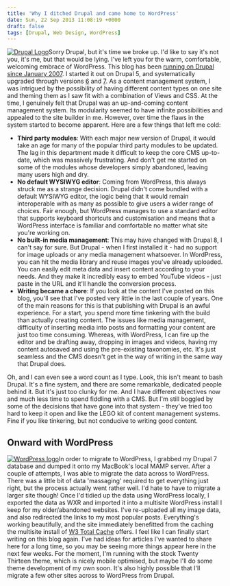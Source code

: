 ```yaml
---
title: 'Why I ditched Drupal and came home to WordPress'
date: Sun, 22 Sep 2013 11:08:19 +0000
draft: false
tags: [Drupal, Web Design, WordPress]
---
```


[![Drupal Logo](http://gerard.interwebworld.co.uk/files/2011/01/drupal-logo.jpg)](http://gerard.interwebworld.co.uk/files/2011/01/drupal-logo.jpg)Sorry Drupal, but it's time we broke up. I'd like to say it's not you, it's me, but that would be lying. I've left you for the warm, comfortable, welcoming embrace of WordPress. This blog has been [running on Drupal since January 2007](http://gerard.interwebworld.co.uk/2007/back-in-blue/ "Back In Blue"). I started it out on Drupal 5, and systematically upgraded through versions [6](http://gerard.interwebworld.co.uk/2008/drupal-6/ "Drupal 6") and [7](http://gerard.interwebworld.co.uk/2011/my-drupal-6-to-7-upgrade-process/ "My Drupal 6 to 7 Upgrade Process"). As a content management system, I was intrigued by the possibility of having different content types on one site and theming them as I saw fit with a combination of Views and CSS. At the time, I genuinely felt that Drupal was an up-and-coming content management system. Its modularity seemed to have infinite possibilities and appealed to the site builder in me. However, over time the flaws in the system started to become apparent. Here are a few things that left me cold:

*   **Third party modules**: With each major new version of Drupal, it would take an age for many of the popular third party modules to be updated. The lag in this department made it difficult to keep the core CMS up-to-date, which was massively frustrating. And don't get me started on some of the modules whose developers simply abandoned, leaving many users high and dry.
*   **No default WYSIWYG editor**: Coming from WordPress, this always struck me as a strange decision. Drupal didn't come bundled with a default WYSIWYG editor, the logic being that it would remain interoperable with as many as possible to give users a wider range of choices. Fair enough, but WordPress manages to use a standard editor that supports keyboard shortcuts and customisation and means that a WordPress interface is familiar and comfortable no matter what site you're working on.
*   **No built-in media management**: This may have changed with Drupal 8, I can't say for sure. But Drupal - when I first installed it - had no support for image uploads or any media management whatsoever. In WordPress, you can hit the media library and reuse images you've already uploaded. You can easily edit meta data and insert content according to your needs. And they make it incredibly easy to embed YouTube videos - just paste in the URL and it'll handle the conversion process.
*   **Writing became a chore**: If you look at the content I've posted on this blog, you'll see that I've posted very little in the last couple of years. One of the main reasons for this is that publishing with Drupal is an awful experience. For a start, you spend more time tinkering with the build than actually creating content. The issues like media management, difficulty of inserting media into posts and formatting your content are just too time consuming. Whereas, with WordPress, I can fire up the editor and be drafting away, dropping in images and videos, having my content autosaved and using the pre-existing taxonomies, etc. It's just seamless and the CMS doesn't get in the way of writing in the same way that Drupal does.

Oh, and I can even see a word count as I type. Look, this isn't meant to bash Drupal. It's a fine system, and there are some remarkable, dedicated people behind it. But it's just too clunky for me. And I have different objectives now and much less time to spend fiddling with a CMS. But I'm still boggled by some of the decisions that have gone into that system - they've tried too hard to keep it open and like the LEGO kit of content management systems. Fine if you like tinkering, but not conducive to writing good content.

Onward with WordPress
---------------------

[![WordPress logo](http://gerard.interwebworld.co.uk/files/2011/08/wordpress-logo.jpg)](http://gerard.interwebworld.co.uk/files/2011/08/wordpress-logo.jpg)In order to migrate to WordPress, I grabbed my Drupal 7 database and dumped it onto my MacBook's local MAMP server. After a couple of attempts, I was able to migrate the data across to WordPress. There was a little bit of data 'massaging' required to get everything just right, but the process actually went rather well. I'd hate to have to migrate a larger site though! Once I'd tidied up the data using WordPress locally, I exported the data as WXR and imported it into a multisite WordPress install I keep for my older/abandoned websites. I've re-uploaded all my image data, and also redirected the links to my most popular posts. Everything's working beautifully, and the site immediately benefitted from the caching the multisite install of [W3 Total Cache](http://www.w3-edge.com/) offers. I feel like I can finally start writing on this blog again. I've had ideas for articles I've wanted to share here for a long time, so you may be seeing more things appear here in the next few weeks. For the moment, I'm running with the stock Twenty Thirteen theme, which is nicely mobile optimised, but maybe I'll do some theme development of my own soon. It's also highly possible that I'll migrate a few other sites across to WordPress from Drupal.